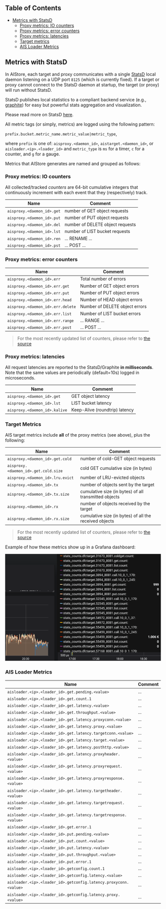 ## Table of Contents
- [Metrics with StatsD](#metrics-with-statsd)
    - [Proxy metrics: IO counters](#proxy-metrics-io-counters)
    - [Proxy metrics: error counters](#proxy-metrics-error-counters)
    - [Proxy metrics: latencies](#proxy-metrics-latencies)
    - [Target metrics](#target-metrics)
    - [AIS Loader Metrics](#ais-loader-metrics)

## Metrics with StatsD

In AIStore, each target and proxy communicates with a single [StatsD](https://github.com/etsy/statsd) local daemon listening on a UDP port `8125` (which is currently fixed). If a target or proxy cannot connect to the StatsD daemon at startup, the target (or proxy) will run without StatsD.

StatsD publishes local statistics to a compliant backend service (e.g., [graphite](https://graphite.readthedocs.io/en/latest/)) for easy but powerful stats aggregation and visualization.

Please read more on StatsD [here](https://github.com/etsy/statsd/blob/master/docs/backend.md).

All metric tags (or simply, metrics) are logged using the following pattern:

`prefix.bucket.metric_name.metric_value|metric_type`,

where `prefix` is one of: `aisproxy.<daemon_id>`, `aistarget.<daemon_id>`, or `aisloader.<ip>.<loader_id>` and `metric_type` is `ms` for a timer, `c` for a counter, and `g` for a gauge.

Metrics that AIStore generates are named and grouped as follows:

### Proxy metrics: IO counters

All collected/tracked *counters* are 64-bit cumulative integers that continuously increment with each event that they (respectively) track.

| Name | Comment |
| --- | --- |
| `aisproxy.<daemon_id>.get` | number of GET object requests |
| `aisproxy.<daemon_id>.put` | number of PUT object requests |
| `aisproxy.<daemon_id>.del` | number of DELETE object requests |
| `aisproxy.<daemon_id>.lst` | number of LIST bucket requests |
| `aisproxy.<daemon_id>.ren` | ... RENAME ... |
| `aisproxy.<daemon_id>.pst` | ... POST ... |

### Proxy metrics: error counters

| Name | Comment |
| --- | --- |
| `aisproxy.<daemon_id>.err` | Total number of errors |
| `aisproxy.<daemon_id>.err.get` | Number of GET object errors |
| `aisproxy.<daemon_id>.err.put` | Number of PUT object errors |
| `aisproxy.<daemon_id>.err.head` | Number of HEAD object errors |
| `aisproxy.<daemon_id>.err.delete` | Number of DELETE object errors |
| `aisproxy.<daemon_id>.err.list` | Number of LIST bucket errors |
| `aisproxy.<daemon_id>.err.range` | ... RANGE ... |
| `aisproxy.<daemon_id>.err.post` | ... POST ... |

> For the most recently updated list of counters, please refer to [the source](stats/common_stats.go)

### Proxy metrics: latencies

All request latencies are reported to the StatsD/Graphite **in milliseconds**. Note that the same values are periodically (default=10s) logged in microseconds.

| Name | Comment |
| --- | --- |
| `aisproxy.<daemon_id>.get` | GET object latency |
| `aisproxy.<daemon_id>.lst` | LIST bucket latency |
| `aisproxy.<daemon_id>.kalive` | Keep-Alive (roundtrip) latency |

### Target Metrics

AIS target metrics include **all** of the proxy metrics (see above), plus the following:

| Name | Comment |
| --- | --- |
| `aisproxy.<daemon_id>.get.cold` | number of cold-GET object requests |
| `aisproxy.<daemon_id>.get.cold.size` | cold GET cumulative size (in bytes) |
| `aisproxy.<daemon_id>.lru.evict` | number of LRU-evicted objects |
| `aisproxy.<daemon_id>.tx` | number of objects sent by the target |
| `aisproxy.<daemon_id>.tx.size` | cumulative size (in bytes) of all transmitted objects |
| `aisproxy.<daemon_id>.rx` |  number of objects received by the target |
| `aisproxy.<daemon_id>.rx.size` | cumulative size (in bytes) of all the received objects |

> For the most recently updated list of counters, please refer to [the source](stats/target_stats.go)

Example of how these metrics show up in a Grafana dashboard:

![Target metrics](images/target-statsd-grafana.png)

### AIS Loader Metrics

| Name | Comment |
| --- | --- |
| `aisloader.<ip>.<loader_id>.get.pending.<value>` | ... |
| `aisloader.<ip>.<loader_id>.get.count.1` | ... |
| `aisloader.<ip>.<loader_id>.get.latency.<value>` | ... |
| `aisloader.<ip>.<loader_id>.get.throughput.<value>` | ... |
| `aisloader.<ip>.<loader_id>.get.latency.proxyconn.<value>` | ... |
| `aisloader.<ip>.<loader_id>.get.latency.proxy.<value>` | ... |
| `aisloader.<ip>.<loader_id>.get.latency.targetconn.<value>` | ... |
| `aisloader.<ip>.<loader_id>.get.latency.target.<value>` | ... |
| `aisloader.<ip>.<loader_id>.get.latency.posthttp.<value>` | ... |
| `aisloader.<ip>.<loader_id>.get.latency.proxyheader.<value>` | ... |
| `aisloader.<ip>.<loader_id>.get.latency.proxyrequest.<value>` | ... |
| `aisloader.<ip>.<loader_id>.get.latency.proxyresponse.<value>` | ... |
| `aisloader.<ip>.<loader_id>.get.latency.targetheader.<value>` | ... |
| `aisloader.<ip>.<loader_id>.get.latency.targetrequest.<value>` | ... |
| `aisloader.<ip>.<loader_id>.get.latency.targetresponse.<value>` | ... |
| `aisloader.<ip>.<loader_id>.get.error.1` | ... |
| `aisloader.<ip>.<loader_id>.put.pending.<value>` | ... |
| `aisloader.<ip>.<loader_id>.put.count.<value>` | ... |
| `aisloader.<ip>.<loader_id>.put.latency.<value>` | ... |
| `aisloader.<ip>.<loader_id>.put.throughput.<value>` | ... |
| `aisloader.<ip>.<loader_id>.put.error.1` | ... |
| `aisloader.<ip>.<loader_id>.getconfig.count.1` | ... |
| `aisloader.<ip>.<loader_id>.getconfig.latency.<value>` | ... |
| `aisloader.<ip>.<loader_id>.getconfig.latency.proxyconn.<value>` | ... |
| `aisloader.<ip>.<loader_id>.getconfig.latency.proxy.<value>` | ... |
